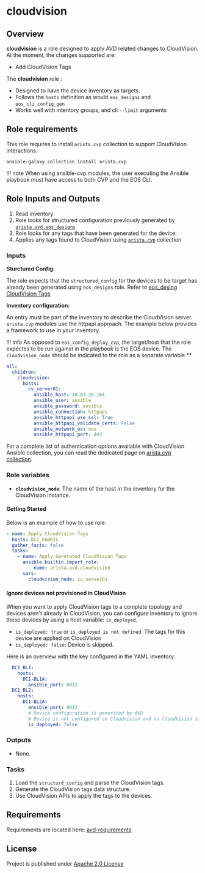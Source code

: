 # cloudvision

## Overview

**cloudvision** is a role designed to apply AVD related changes to CloudVision.
At the moment, the changes supported are:

- Add CloudVision Tags

The **cloudvision** role :

- Designed to have the device inventory as targets.
- Follows the `hosts` definition as would `eos_designs` and `eos_cli_config_gen`
- Works well with intentory groups, and cli `--limit` arguments

## Role requirements

This role requires to install `arista.cvp` collection to support CloudVision interactions.

```shell
ansible-galaxy collection install arista.cvp
```

!!! note
    When using ansible-cvp modules, the user executing the Ansible playbook must have access to both CVP and the EOS CLI.

## Role Inputs and Outputs

<!-- Figure 1 below provides a visualization of the role's inputs, outputs, and tasks in order executed by the role. -->
<!--
![Figure 1: Ansible Role eos_config_deploy_eapi](../../docs/_media/eos_config_deploy_cvp_dark.svg#only-dark)
![Figure 1: Ansible Role eos_config_deploy_eapi](../../docs/_media/eos_config_deploy_cvp_light.svg#only-light) -->

1. Read inventory
2. Role looks for structured configuration previously generated by [`arista.avd.eos_designs`](../eos_designs/README.md)
3. Role looks for any tags that have been generated for the device.
4. Applies any tags found to CloudVision using [`arista.cvp`](https://github.com/aristanetworks/ansible-cvp/) collection

### Inputs

**Sturctured Config:**

The role expects that the `structured_config` for the devices to be target has already been generated using `eos_designs` role. Refer to [eos_desing CloudVision Tags](../eos_designs/docs/input-variables.md#cloudvision-tags)

**Inventory configuration:**

An entry must be part of the inventory to describe the CloudVision server. `arista.cvp` modules use the httpapi approach. The example below provides a framework to use in your inventory.

!!! info
    As opposed to `eos_config_deploy_cvp`, the target/host that the role expectes to be run against in the playbook is the EOS device. The `cloudvision_node` should be indicated to the role as a separate variable.**

```yaml
all:
  children:
    cloudvision:
      hosts:
        cv_server01:
          ansible_host: 10.83.28.164
          ansible_user: ansible
          ansible_password: ansible
          ansible_connection: httpapi
          ansible_httpapi_use_ssl: True
          ansible_httpapi_validate_certs: False
          ansible_network_os: eos
          ansible_httpapi_port: 443
```

For a complete list of authentication options available with CloudVision Ansible collection, you can read the dedicated page on [arista.cvp collection](https://cvp.avd.sh/en/latest/docs/how-to/cvp-authentication/).

### Role variables

- **`cloudvision_node`**: The name of the host in the inventory for the CloudVision instance.

#### Getting Started

Below is an example of how to use role:

```yaml
- name: Apply CloudVision Tags
  hosts: DC1_FABRIC
  gather_facts: false
  tasks:
    - name: Apply Generated CloudVision Tags
      ansible.builtin.import_role:
          name: arista.avd.cloudvision
      vars:
        cloudvision_node: cv_server01
```

#### Ignore devices not provisioned in CloudVision

When you want to apply CloudVision tags to a complete topology and devices aren't already in CloudVision, you can configure inventory to ignore these devices by using a host variable: `is_deployed`.

- `is_deployed: true` or `is_deployed is not defined`: The tags for this device are applied on CloudVision
- `is_deployed: false`: Device is skipped.

Here is an overview with the key configured in the YAML inventory:

```yaml
  DC1_BL1:
    hosts:
      DC1-BL1A:
        ansible_port: 8012
  DC1_BL2:
    hosts:
      DC1-BL2A:
        ansible_port: 8012
        # Device configuration is generated by AVD
        # Device is not configured on Cloudvision and no CloudVision tags are applied.
        is_deployed: false
```

### Outputs

- None.

### Tasks

1. Load the `structurd_config` and parse the CloudVision tags.
2. Generate the CloudVision tags data structure.
3. Use CloudVision APIs to apply the tags to the devices.

## Requirements

Requirements are located here: [avd-requirements](../../README.md#Requirements)

## License

Project is published under [Apache 2.0 License](../../LICENSE)
